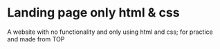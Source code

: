 # Landing page only html & css
A website with no functionality and only using html and css; for practice and made from TOP
